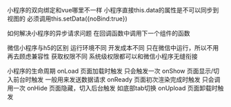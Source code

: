 小程序的双向绑定和vue哪里不一样
	小程序直接this.data的属性是不可以同步到视图的  必须调用this.setData({noBind:true})
	
如何解决小程序的异步请求问题
	在回调函数中调用下一个组件的函数
	
微信小程序与h5的区别
	运行环境不同
	开发成本不同	只在微信中运行，所以不用再去顾虑兼容性
	获取权限不同 系统级权限都可以和微信小程序无缝衔接
	
小程序的生命周期
	onLoad 页面加载时触发 只会触发一次
	onShow 页面显示/切入前台时触发 一般用来发送数据请求
	onReady 页面初次渲染完成时触发 只会调用一次
	onHide 页面隐藏，切入后台触发 如底部tab切换
	onUpload 页面卸载时触发 
	